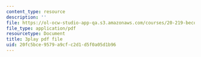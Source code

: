 ```yaml
---
content_type: resource
description: ''
file: https://ol-ocw-studio-app-qa.s3.amazonaws.com/courses/20-219-becoming-the-next-bill-nye-writing-and-hosting-the-educational-show-january-iap-2015/20fc5bce9579a9cfc2d1d5f0a05d1b96_0BmWrrZq5A4.pdf
file_type: application/pdf
resourcetype: Document
title: 3play pdf file
uid: 20fc5bce-9579-a9cf-c2d1-d5f0a05d1b96
---
```

